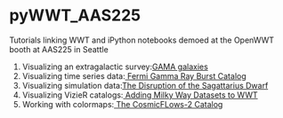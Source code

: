 # pyWWT_AAS225
Tutorials linking WWT and iPython notebooks demoed at the OpenWWT booth at AAS225 in Seattle
<ol>
<li>Visualizing an extragalactic survey:<a href="http://nbviewer.ipython.org/github/marksubbarao/pyWWT_AAS225/blob/master/Visualizing%20GAMA.ipynb">GAMA galaxies</a></li>
<li>Visualizing time series data:<a href="http://nbviewer.ipython.org/github/marksubbarao/pyWWT_AAS225/blob/master/Fermi%20Gamma%20Ray%20Bursts%20.ipynb"> Fermi Gamma Ray Burst Catalog</a></li>
<li>Visualizing simulation data:<a href="http://nbviewer.ipython.org/github/marksubbarao/pyWWT_AAS225/blob/master/SgrStream.ipynb">The Disruption of the Sagattarius Dwarf</a></li>
<li>Visualizing VizieR catalogs:<a href="http://nbviewer.ipython.org/github/marksubbarao/pyWWT_AAS225/blob/master/MilkyWay%20Datasets%20for%20Visualization.ipynb"> Adding Milky Way Datasets to WWT</a>
<li>Working with colormaps:<a href="http://nbviewer.ipython.org/github/marksubbarao/pyWWT_AAS225/blob/master/CosmicFlows.ipynb"> The CosmicFLows-2 Catalog</a></li>
</ol>
